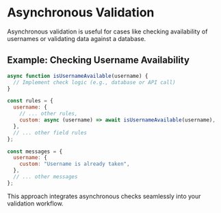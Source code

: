 # Asynchronous Validation

Asynchronous validation is useful for cases like checking availability of usernames or validating data against a database.

## Example: Checking Username Availability

```javascript
async function isUsernameAvailable(username) {
  // Implement check logic (e.g., database or API call)
}

const rules = {
  username: {
    // ... other rules,
    custom: async (username) => await isUsernameAvailable(username),
  },
  // ... other field rules
};

const messages = {
  username: {
    custom: "Username is already taken",
  },
  // ... other messages
};
```

This approach integrates asynchronous checks seamlessly into your validation workflow.